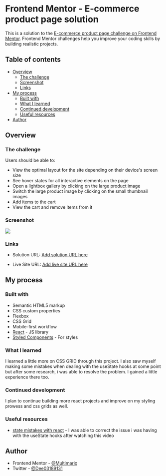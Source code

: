 # Frontend Mentor - E-commerce product page solution

This is a solution to the [E-commerce product page challenge on Frontend Mentor](https://www.frontendmentor.io/challenges/ecommerce-product-page-UPsZ9MJp6). Frontend Mentor challenges help you improve your coding skills by building realistic projects.

## Table of contents

-  [Overview](#overview)
   -  [The challenge](#the-challenge)
   -  [Screenshot](#screenshot)
   -  [Links](#links)
-  [My process](#my-process)
   -  [Built with](#built-with)
   -  [What I learned](#what-i-learned)
   -  [Continued development](#continued-development)
   -  [Useful resources](#useful-resources)
-  [Author](#author)

## Overview

### The challenge

Users should be able to:

-  View the optimal layout for the site depending on their device's screen size
-  See hover states for all interactive elements on the page
-  Open a lightbox gallery by clicking on the large product image
-  Switch the large product image by clicking on the small thumbnail images
-  Add items to the cart
-  View the cart and remove items from it

### Screenshot

![](./screenshot.jpg)

### Links

-  Solution URL: [Add solution URL here](https://github.com/Multimarix/ecommerce-product-page-react)

-  Live Site URL: [Add live site URL here](https://ecomm-product-page-react.netlify.app/)

## My process

### Built with

-  Semantic HTML5 markup
-  CSS custom properties
-  Flexbox
-  CSS Grid
-  Mobile-first workflow
-  [React](https://reactjs.org/) - JS library
-  [Styled Components](https://styled-components.com/) - For styles

### What I learned

I learned a little more on CSS GRID through this project. I also saw myself making some mistakes when dealing with the useState hooks at some point but after some research, i was able to resolve the problem. I gained a little experience there too.

### Continued development

I plan to continue building more react projects and improve on my styling prowess and css grids as well.

### Useful resources

-  [state mistakes with react](https://www.example.com) - I was able to correct the issue i was having with the useState hooks after watching this video

## Author

-  Frontend Mentor - [@Multimarix](https://www.frontendmentor.io/profile/Multimarix)
-  Twitter - [@Dee03189131](https://twitter.com/Dee03189131)
